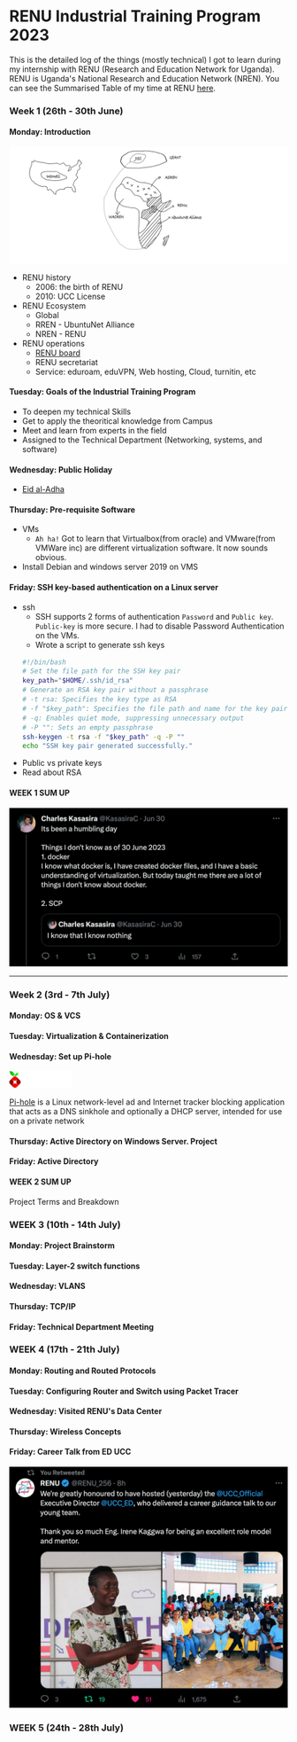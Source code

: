 # RENU Industrial Training Program 2023

This is the detailed log of the things (mostly technical) I got to learn during my internship with RENU (Research and Education Network for Uganda). RENU is Uganda's National Research and Education Network (NREN). You can see the Summarised Table of my time at RENU [here](https://github.com/charleskasasira/charleskasasira).

### Week 1 (26th - 30th June)

#### Monday: Introduction

![NREN-&-RREN](./images/NREN.png)

- RENU history
  - 2006: the birth of RENU
  - 2010: UCC License
- RENU Ecosystem
  - Global
  - RREN - UbuntuNet Alliance
  - NREN - RENU
- RENU operations
  - [RENU board](https://renu.ac.ug)
  - RENU secretariat
  - Service: eduroam, eduVPN, Web hosting, Cloud, turnitin, etc

#### Tuesday: Goals of the Industrial Training Program

- To deepen my technical Skills
- Get to apply the theoritical knowledge from Campus
- Meet and learn from experts in the field
- Assigned to the Technical Department (Networking, systems, and software)

#### Wednesday: Public Holiday

- [Eid al-Adha](https://en.wikipedia.org/wiki/Eid_al-Adha)

#### Thursday: Pre-requisite Software

- VMs
  - `Ah ha!` Got to learn that Virtualbox(from oracle) and VMware(from VMWare inc) are different virtualization software. It now sounds obvious.
- Install Debian and windows server 2019 on VMS

#### Friday: SSH key-based authentication on a Linux server

- ssh
  - SSH supports 2 forms of authentication `Password` and `Public key`. `Public-key` is more secure. I had to disable Password Authentication on the VMs.
  - Wrote a script to generate ssh keys
  ```sh
  #!/bin/bash
  # Set the file path for the SSH key pair
  key_path="$HOME/.ssh/id_rsa"
  # Generate an RSA key pair without a passphrase
  # -t rsa: Specifies the key type as RSA
  # -f "$key_path": Specifies the file path and name for the key pair
  # -q: Enables quiet mode, suppressing unnecessary output
  # -P "": Sets an empty passphrase
  ssh-keygen -t rsa -f "$key_path" -q -P ""
  echo "SSH key pair generated successfully."
  ```
- Public vs private keys
- Read about RSA

#### WEEK 1 SUM UP

![image](./images/weel1-tweet.png)

<hr />

### Week 2 (3rd - 7th July)

#### Monday: OS & VCS

#### Tuesday: Virtualization & Containerization

#### Wednesday: Set up Pi-hole

![image](./images/pihole.png)

[Pi-hole](https://pi-hole.net/) is a Linux network-level ad and Internet tracker blocking application that acts as a DNS sinkhole and optionally a DHCP server, intended for use on a private network

#### Thursday: Active Directory on Windows Server. Project

#### Friday: Active Directory

#### WEEK 2 SUM UP

Project Terms and Breakdown

### WEEK 3 (10th - 14th July)

#### Monday: Project Brainstorm

#### Tuesday: Layer-2 switch functions

#### Wednesday: VLANS

#### Thursday: TCP/IP

#### Friday: Technical Department Meeting

### WEEK 4 (17th - 21th July)

#### Monday: Routing and Routed Protocols

#### Tuesday: Configuring Router and Switch using Packet Tracer

#### Wednesday: Visited RENU's Data Center

#### Thursday: Wireless Concepts

#### Friday: Career Talk from ED UCC

![image](./images/ED-UCC.png)

### WEEK 5 (24th - 28th July)
